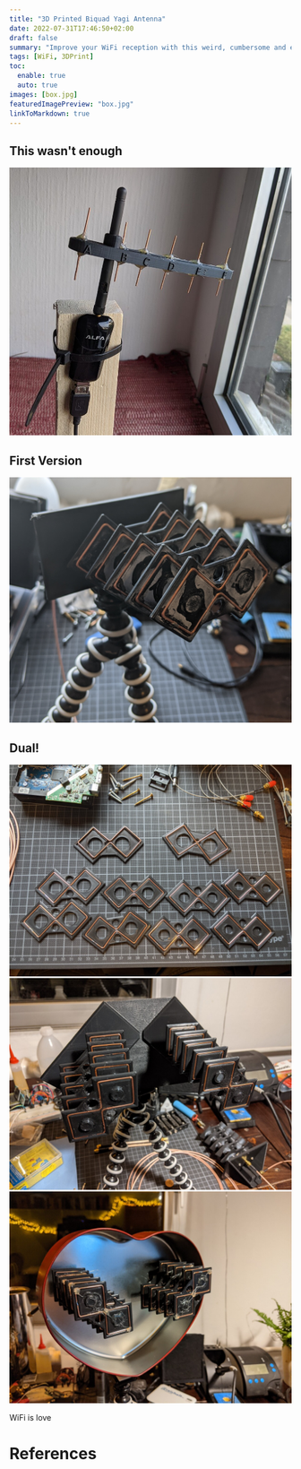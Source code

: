 ```yaml
---
title: "3D Printed Biquad Yagi Antenna"
date: 2022-07-31T17:46:50+02:00
draft: false
summary: "Improve your WiFi reception with this weird, cumbersome and expensive trick!"
tags: [WiFi, 3DPrint]
toc:
  enable: true
  auto: true
images: [box.jpg]
featuredImagePreview: "box.jpg"
linkToMarkdown: true
---
```


## This wasn't enough

![](yagi.jpg)

## First Version

![](Biquad-Yagi.jpg)

## Dual!

![](parts.jpg)
![](dual.jpg)
![](cookiebox.jpg)

WiFi is love

# References